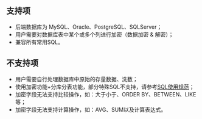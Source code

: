 
## 支持项

* 后端数据库为 MySQL、Oracle、PostgreSQL、SQLServer；
* 用户需要对数据库表中某个或多个列进行加密（数据加密 & 解密）；
* 兼容所有常用SQL。

## 不支持项

* 用户需要自行处理数据库中原始的存量数据、洗数；
* 使用加密功能+分库分表功能，部分特殊SQL不支持，请参考[SQL使用规范]( https://shardingsphere.apache.org/document/current/cn/features/sharding/use-norms/sql/)；
* 加密字段无法支持比较操作，如：大于小于、ORDER BY、BETWEEN、LIKE等；
* 加密字段无法支持计算操作，如：AVG、SUM以及计算表达式。
